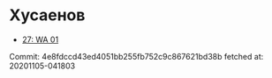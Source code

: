 # Хусаенов
- [27: WA 01](27.md)

Commit: 4e8fdccd43ed4051bb255fb752c9c867621bd38b
 fetched at: 20201105-041803
